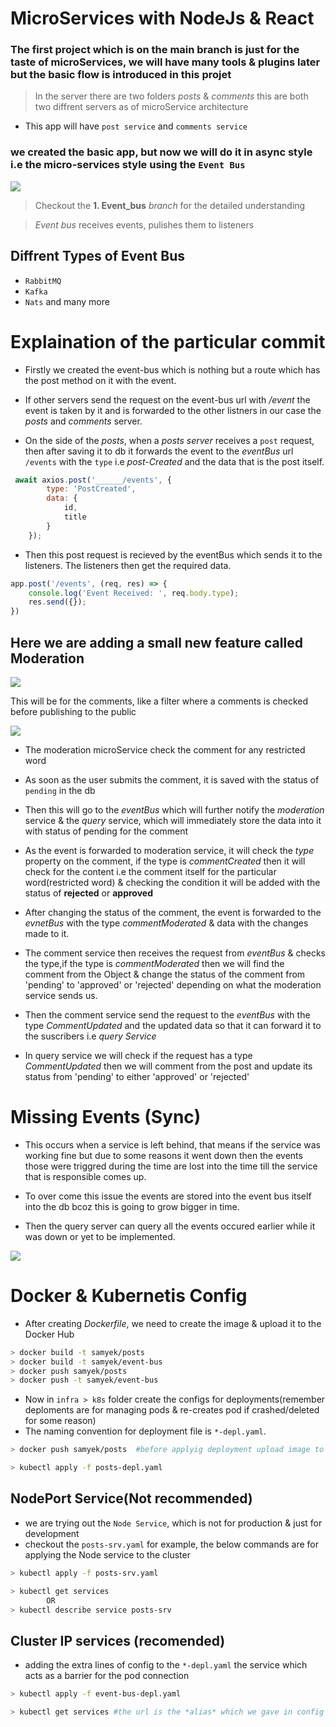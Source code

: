 # MicroServices with NodeJs & React

### The first project which is on the main branch is just for the taste of microServices, we will have many tools & plugins later but the basic flow is introduced in this projet

> In the server there are two folders *posts* & *comments* this are both two diffrent servers as of microService architecture 

- This app will have `post service` and `comments service`

### we created the basic app, but now we will do it in async style i.e the micro-services style using the **`Event Bus`**

![](https://i.ibb.co/tcRFvdP/Event-bus.png)
> Checkout the **1. Event_bus** *branch* for the detailed understanding

> *Event bus* receives events, pulishes them to listeners

## Diffrent Types of **Event Bus**

- `RabbitMQ`
- `Kafka`
- `Nats` and many more 

# Explaination of the particular commit

- Firstly we created the event-bus which is nothing but a route which has the post method on it with the event.

- If other servers send the request on the event-bus url with */event* the event is taken by it and is forwarded to the other listners in our case the *posts* and *comments* server.

- On the side of the *posts*, when a *posts server* receives a `post` request, then after saving it to db it forwards the event to the *eventBus* url `/events` with the `type` i.e *post-Created* and the data that is the post itself. 

```js
 await axios.post('______/events', {
        type: 'PostCreated',
        data: {
            id,
            title
        }
    });
```

- Then this post request is recieved by the eventBus which sends it to the listeners. The listeners then get the required data.

```js
app.post('/events', (req, res) => {
    console.log('Event Received: ', req.body.type);
    res.send({});
})
```

## Here we are adding a small new feature called **Moderation**

![](https://i.ibb.co/85ZXvG5/query-service1.png)

This will be for the comments, like a filter where a comments is checked before publishing to the public

![](https://i.ibb.co/wLVpbG4/create2.png)

- The moderation microService check the comment for any restricted word

- As soon as the user submits the comment, it is saved with the status of `pending` in the db

- Then this will go to the *eventBus* which will further notify the *moderation* service & the *query* service, which will immediately store the data into it with status of pending for the comment

- As the event is forwarded to moderation service, it will check the *type* property on the comment, if the type is *commentCreated* then it will check for the content i.e the comment itself for the particular word(restricted word) & checking the condition it will be added with the status of **rejected** or **approved**

- After changing the status of the comment, the event is forwarded to the *evnetBus* with the type *commentModerated* & data with the changes made to it.

- The comment service then receives the request from *eventBus* & checks the type,if the type is *commentModerated* then we will find the comment from the Object & change the status of the comment from 'pending' to 'approved' or 'rejected' depending on what the moderation service sends us. 

- Then the comment service send the request to the *eventBus* with the type *CommentUpdated* and the updated data so that it can forward it to the suscribers i.e *query Service*

- In query service we will check if the request has a type *CommentUpdated* then we will comment from the post and update its status from 'pending' to either 'approved' or 'rejected'

# Missing Events (Sync)

- This occurs when a service is left behind, that means if the service was working fine but due to some reasons it went down then the events those were triggred during the time are lost into the time till the service that is responsible comes up.

- To over come this issue the events are stored into the event bus itself into the db bcoz this is going to grow bigger in time.

- Then the query server can query all the events occured earlier while it was down or yet to be implemented.

![](https://i.ibb.co/3Bm09Dn/event-store.png)


# Docker & Kubernetis Config

- After creating *Dockerfile*, we need to create the image & upload it to the Docker Hub

```sh
> docker build -t samyek/posts
> docker build -t samyek/event-bus
> docker push samyek/posts
> docker push -t samyek/event-bus
```

- Now in `infra > k8s` folder create the configs for deployments(remember deploments are for managing pods & re-creates pod if crashed/deleted for some reason)
- The naming convention for deployment file is `*-depl.yaml`. 

```sh
> docker push samyek/posts  #before applyig deployment upload image to docker hub

> kubectl apply -f posts-depl.yaml
```

## NodePort Service(Not recommended)
- we are trying out the `Node Service`, which is not for production & just for development
- checkout the `posts-srv.yaml` for example, the below commands are for applying the Node service to the cluster

```sh
> kubectl apply -f posts-srv.yaml

> kubectl get services
        OR
> kubectl describe service posts-srv
```

## Cluster IP services (recomended)

- adding the extra lines of config to the `*-depl.yaml` the service which acts as a barrier for the pod connection

```sh
> kubectl apply -f event-bus-depl.yaml

> kubectl get services #the url is the *alias* which we gave in config i.e in the metadata on type service
```
